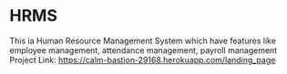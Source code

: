 # HRMS

This ia Human Resource Management System which have features like employee management, attendance management, payroll management Project Link: https://calm-bastion-29168.herokuapp.com/landing_page
